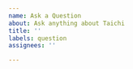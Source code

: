 ```yaml
---
name: Ask a Question
about: Ask anything about Taichi
title: ''
labels: question
assignees: ''

---
```


<!--
Before asking a question, Please first consider:

- Searched Google
- Searched [existing issues](https://github.com/taichi-dev/taichi/issues)
- Searched [Taichi Doc](https://docs.taichi.graphics/)
- Searched [Taichi forum](https://forum.taichi.graphics/)
-->
